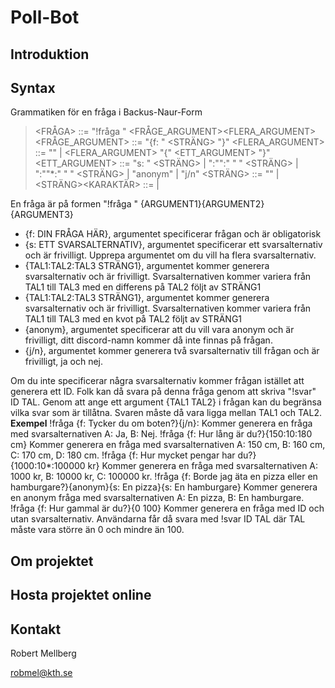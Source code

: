 # Poll-Bot

## Introduktion

## Syntax
Grammatiken för en fråga i Backus-Naur-Form

> <FRÅGA> ::= "!fråga " <FRÅGE_ARGUMENT><FLERA_ARGUMENT>
> <FRÅGE_ARGUMENT> ::= "{f: " <STRÄNG> "}"
> <FLERA_ARGUMENT> ::= "" | <FLERA_ARGUMENT> "{" <ETT_ARGUMENT> "}"
> <ETT_ARGUMENT> ::= "s: " <STRÄNG> | <TAL>":"<TAL>":"<TAL> " " <STRÄNG> | <TAL>":"<TAL>"*:"<TAL> " " <STRÄNG> | "anonym" | "j/n"
> <STRÄNG> ::= "" | <STRÄNG><KARAKTÄR>
> <TAL> ::= <SIFFRA> | <TAL><SIFFRA>

En fråga är på formen "!fråga " {ARGUMENT1}{ARGUMENT2}{ARGUMENT3}

- {f: DIN FRÅGA HÄR}, argumentet specificerar frågan och är obligatorisk
- {s: ETT SVARSALTERNATIV}, argumentet specificerar ett svarsalternativ och är frivilligt. Upprepa argumentet om du vill ha flera svarsalternativ.
- {TAL1:TAL2:TAL3 STRÄNG1}, argumentet kommer generera svarsalternativ och är frivilligt. Svarsalternativen kommer variera från TAL1 till TAL3 med en differens på TAL2 följt av STRÄNG1
- {TAL1:TAL2:TAL3 STRÄNG1}, argumentet kommer generera svarsalternativ och är frivilligt. Svarsalternativen kommer variera från TAL1 till TAL3 med en kvot på TAL2 följt av STRÄNG1
- {anonym}, argumentet specificerar att du vill vara anonym och är frivilligt, ditt discord-namn kommer då inte finnas på frågan.
- {j/n}, argumentet kommer generera två svarsalternativ till frågan och är frivilligt, ja och nej.

Om du inte specificerar några svarsalternativ kommer frågan istället att generera ett ID. Folk kan då svara på denna fråga genom att skriva "!svar" ID TAL. Genom att ange ett argument {TAL1 TAL2} i frågan kan du begränsa vilka svar som är tillåtna. Svaren måste då vara ligga mellan TAL1 och TAL2.
**Exempel**
!fråga {f: Tycker du om boten?}{j/n}: Kommer generera en fråga med svarsalternativen A: Ja, B: Nej.
!fråga {f: Hur lång är du?}{150:10:180 cm} Kommer generera en fråga med svarsalternativen A: 150 cm, B: 160 cm, C: 170 cm, D: 180 cm.
!fråga {f: Hur mycket pengar har du?}{1000:10*:100000 kr} Kommer generera en fråga med svarsalternativen A: 1000 kr, B: 10000 kr, C: 100000 kr.
!fråga {f: Borde jag äta en pizza eller en hamburgare?}{anonym}{s: En pizza}{s: En hamburgare} Kommer generera en anonym fråga med svarsalternativen A: En pizza, B: En hamburgare.
!fråga {f: Hur gammal är du?}{0 100} Kommer generera en fråga med ID och utan svarsalternativ. Användarna får då svara med !svar ID TAL där TAL måste vara större än 0 och mindre än 100.

## Om projektet

## Hosta projektet online

## Kontakt
Robert Mellberg

robmel@kth.se
